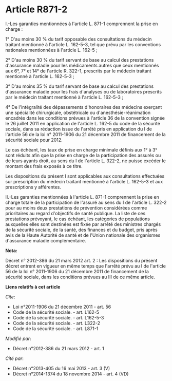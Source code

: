 # Article R871-2

I.-Les garanties mentionnées à l'article L. 871-1 comprennent la prise en charge : 

1° D'au moins 30 % du tarif opposable des consultations du médecin traitant mentionné à l'article L. 162-5-3, tel que prévu
par les conventions nationales mentionnées à l'article L. 162-5 ; 

2° D'au moins 30 % du tarif servant de base au calcul des prestations d'assurance maladie pour les médicaments autres que
ceux mentionnés aux 6°, 7° et 14° de l'article R. 322-1, prescrits par le médecin traitant mentionné à l'article L.
162-5-3 ; 

3° D'au moins 35 % du tarif servant de base au calcul des prestations d'assurance maladie pour les frais d'analyses ou de
laboratoires prescrits par le médecin traitant mentionné à l'article L. 162-5-3 ; 

4° De l'intégralité des dépassements d'honoraires des médecins exerçant une spécialité chirurgicale, obstétricale ou
d'anesthésie-réanimation encadrés dans les conditions prévues à l'article 36 de la convention signée le 26 juillet 2011 en
application de l'article L. 162-5 du code de la sécurité sociale, dans sa rédaction issue de l'arrêté pris en application du
I de l'article 56 de la loi n° 2011-1906 du 21 décembre 2011 de financement de la sécurité sociale pour 2012. 

Le cas échéant, les taux de prise en charge minimale définis aux 1° à 3° sont réduits afin que la prise en charge de la
participation des assurés ou de leurs ayants droit, au sens du I de l'article L. 322-2, ne puisse excéder le montant des
frais exposés à ce titre. 

Les dispositions du présent I sont applicables aux consultations effectuées sur prescription du médecin traitant mentionné à
l'article L. 162-5-3 et aux prescriptions y afférentes. 

II.-Les garanties mentionnées à l'article L. 871-1 comprennent la prise en charge totale de la participation de l'assuré au
sens du I de l'article L. 322-2 pour au moins deux prestations de prévention considérées comme prioritaires au regard
d'objectifs de santé publique. La liste de ces prestations prévoyant, le cas échéant, les catégories de populations
auxquelles elles sont destinées est fixée par arrêté des ministres chargés de la sécurité sociale, de la santé, des finances
et du budget, pris après avis de la Haute Autorité de santé et de l'Union nationale des organismes d'assurance maladie
complémentaire.

**Nota:**

Décret n° 2012-386 du 21 mars 2012 art. 2 : Les dispositions du présent décret entrent en vigueur en même temps que l'arrêté
prévu au I de l'article 56 de la loi n° 2011-1906 du 21 décembre 2011 de financement de la sécurité sociale, dans les
conditions prévues au III de ce même article.

**Liens relatifs à cet article**

_Cite_:

  - Loi n°2011-1906 du 21 décembre 2011 - art. 56
  - Code de la sécurité sociale. - art. L162-5
  - Code de la sécurité sociale. - art. L162-5-3
  - Code de la sécurité sociale. - art. L322-2
  - Code de la sécurité sociale. - art. L871-1

_Modifié par_:

  - Décret n°2012-386 du 21 mars 2012 - art. 1

_Cité par_:

  - Décret n°2013-405 du 16 mai 2013 - art. 3 (V)
  - Décret n°2014-1374 du 18 novembre 2014 - art. 4 (VD)
